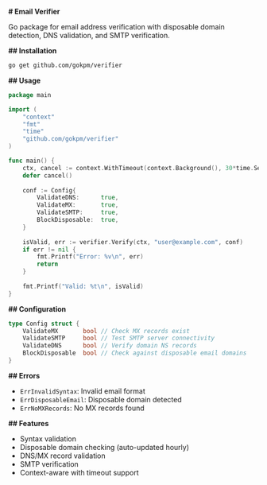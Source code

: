 **# Email Verifier**

Go package for email address verification with disposable domain detection, DNS validation, and SMTP verification.

**## Installation**
```bash
go get github.com/gokpm/verifier
```

**## Usage**
```go
package main

import (
    "context"
    "fmt"
    "time"
    "github.com/gokpm/verifier"
)

func main() {
    ctx, cancel := context.WithTimeout(context.Background(), 30*time.Second)
    defer cancel()
    
    conf := Config{
        ValidateDNS:      true,
        ValidateMX:       true,
        ValidateSMTP:     true,
        BlockDisposable:  true,
    }
    
    isValid, err := verifier.Verify(ctx, "user@example.com", conf)
    if err != nil {
        fmt.Printf("Error: %v\n", err)
        return
    }
    
    fmt.Printf("Valid: %t\n", isValid)
}
```

**## Configuration**
```go
type Config struct {
    ValidateMX       bool // Check MX records exist
    ValidateSMTP     bool // Test SMTP server connectivity
    ValidateDNS      bool // Verify domain NS records
    BlockDisposable  bool // Check against disposable email domains
}
```

**## Errors**
- `ErrInvalidSyntax`: Invalid email format
- `ErrDisposableEmail`: Disposable domain detected  
- `ErrNoMXRecords`: No MX records found

**## Features**
- Syntax validation
- Disposable domain checking (auto-updated hourly)
- DNS/MX record validation
- SMTP verification
- Context-aware with timeout support